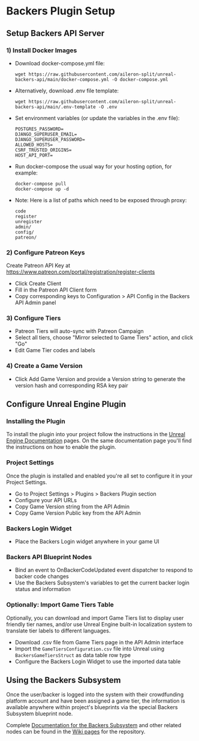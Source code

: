 # Backers Plugin Setup

## Setup Backers API Server

### 1) Install Docker Images

- Download docker-compose.yml file:

      wget https://raw.githubusercontent.com/aileron-split/unreal-backers-api/main/docker-compose.yml -O docker-compose.yml

- Alternatively, download .env file template:

      wget https://raw.githubusercontent.com/aileron-split/unreal-backers-api/main/.env-template -O .env

- Set environment variables (or update the variables in the .env file):
	
      POSTGRES_PASSWORD=
      DJANGO_SUPERUSER_EMAIL=
      DJANGO_SUPERUSER_PASSWORD=
      ALLOWED_HOSTS=
      CSRF_TRUSTED_ORIGINS=
      HOST_API_PORT=

- Run docker-compose the usual way for your hosting option, for example:

      docker-compose pull
      docker-compose up -d

- Note: Here is a list of paths which need to be exposed through proxy:

      code
      register
      unregister
      admin/
      config/
      patreon/


### 2) Configure Patreon Keys

Create Patreon API Key at https://www.patreon.com/portal/registration/register-clients

- Click Create Client
- Fill in the Patreon API Client form 
- Copy corresponding keys to Configuration > API Config in the Backers API Admin panel

### 3) Configure Tiers

- Patreon Tiers will auto-sync with Patreon Campaign
- Select all tiers, choose "Mirror selected to Game Tiers" action, and click "Go"
- Edit Game Tier codes and labels

### 4) Create a Game Version

- Click Add Game Version and provide a Version string to generate the version hash and corresponding RSA key pair


## Configure Unreal Engine Plugin

### Installing the Plugin

To install the plugin into your project follow the instructions in the [Unreal Engine Documentation](https://docs.unrealengine.com/5.0/en-US/working-with-plugins-in-unreal-engine/#installingpluginsfromtheunrealenginemarketplace) pages. On the same documentation page you'll find the instructions on how to enable the plugin. 

### Project Settings

Once the plugin is installed and enabled you're all set to configure it in your Project Settings.

- Go to Project Settings > Plugins > Backers Plugin section
- Configure your API URLs
- Copy Game Version string from the API Admin
- Copy Game Version Public key from the API Admin

### Backers Login Widget

- Place the Backers Login widget anywhere in your game UI

### Backers API Blueprint Nodes

- Bind an event to OnBackerCodeUpdated event dispatcher to respond to backer code changes
- Use the Backers Subsystem's variables to get the current backer login status and information

### Optionally: Import Game Tiers Table

Optionally, you can download and import Game Tiers list to display user friendly tier names, and/or use Unreal Engine built-in localization system to translate tier labels to different languages.

- Download .csv file from Game Tiers page in the API Admin interface
- Import the `GameTiersConfiguration.csv` file into Unreal using `BackersGameTiersStruct` as data table row type
- Configure the Backers Login Widget to use the imported data table

## Using the Backers Subsystem

Once the user/backer is logged into the system with their crowdfunding platform account and have been assigned a game tier, the information is available anywhere within project's blueprints via the special Backers Subsystem blueprint node.

Complete [Documentation for the Backers Subsystem](https://github.com/aileron-split/unreal-backers-api/wiki) and other related nodes can be found in the [Wiki pages](https://github.com/aileron-split/unreal-backers-api/wiki) for the repository.
